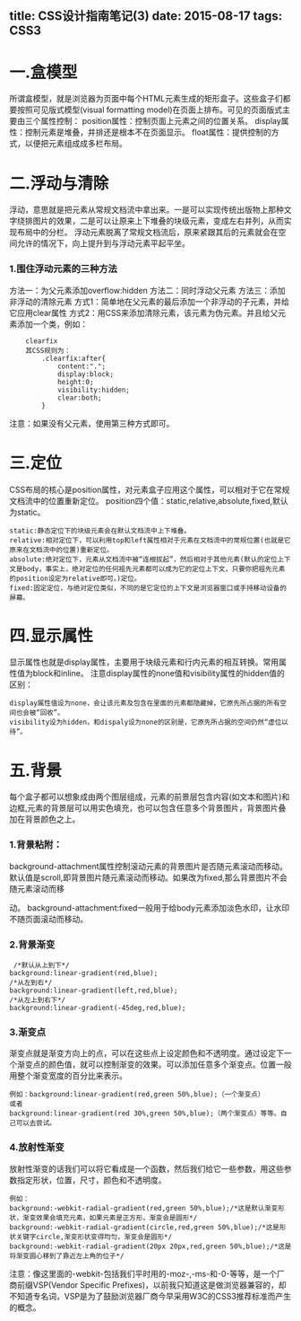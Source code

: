 title: CSS设计指南笔记(3)
date: 2015-08-17
tags: CSS3
---
# 一.盒模型
所谓盒模型，就是浏览器为页面中每个HTML元素生成的矩形盒子。这些盒子们都要按照可见版式模型(visual formatting model)在页面上排布。可见的页面版式主要由三个属性控制：
position属性：控制页面上元素之间的位置关系。
display属性：控制元素是堆叠，并排还是根本不在页面显示。
float属性：提供控制的方式，以便把元素组成成多栏布局。

	
# 二.浮动与清除
浮动，意思就是把元素从常规文档流中拿出来。一是可以实现传统出版物上那种文字绕排图片的效果，二是可以让原来上下堆叠的块级元素，变成左右并列，从而实现布局中的分栏。
浮动元素脱离了常规文档流后，原来紧跟其后的元素就会在空间允许的情况下，向上提升到与浮动元素平起平坐。
<!--more-->
### 1.围住浮动元素的三种方法
方法一：为父元素添加overflow:hidden
方法二：同时浮动父元素
方法三：添加非浮动的清除元素
方式1：简单地在父元素的最后添加一个非浮动的子元素，并给它应用clear属性
方式2：用CSS来添加清除元素，该元素为伪元素。并且给父元素添加一个类，例如：
```
	clearfix
	其CSS规则为：
		.clearfix:after{
			content:".";
			display:block;
			height:0;
			visibility:hidden;
			clear:both;
		}
```

注意：如果没有父元素，使用第三种方式即可。
	
# 三.定位
CSS布局的核心是position属性，对元素盒子应用这个属性，可以相对于它在常规文档流中的位置重新定位。
position四个值：static,relative,absolute,fixed,默认为static。
```
static:静态定位下的块级元素会在默认文档流中上下堆叠。
relative:相对定位下，可以利用top和left属性相对于元素在文档流中的常规位置(也就是它原来在文档流中的位置)重新定位。
absolute:绝对定位下，元素从文档流中被“连根拔起”，然后相对于其他元素(默认的定位上下文是body，事实上，绝对定位的任何祖先元素都可以成为它的定位上下文，只要你把祖先元素的position设定为relative即可。)定位。
fixed:固定定位，与绝对定位类似，不同的是它定位的上下文是浏览器窗口或手持移动设备的屏幕。
```

# 四.显示属性
显示属性也就是display属性，主要用于块级元素和行内元素的相互转换。常用属性值为block和inline。
注意display属性的none值和visibility属性的hidden值的区别：
```
display属性值设为none，会让该元素及包含在里面的元素都隐藏掉，它原先所占据的所有空间也会被“回收”。
visibility设为hidden，和dispaly设为none的区别是，它原先所占据的空间仍然“虚位以待”。
```
# 五.背景
每个盒子都可以想象成由两个图层组成，元素的前景层包含内容(如文本和图片)和边框,元素的背景层可以用实色填充，也可以包含任意多个背景图片，背景图片叠加在背景颜色之上。
### 1.背景粘附：
background-attachment属性控制滚动元素的背景图片是否随元素滚动而移动。默认值是scroll,即背景图片随元素滚动而移动。如果改为fixed,那么背景图片不会随元素滚动而移

动。
background-attachment:fixed一般用于给body元素添加淡色水印，让水印不随页面滚动而移动。
### 2.背景渐变
```
 /*默认从上到下*/
background:linear-gradient(red,blue);
/*从左到右*/
background:linear-gradient(left,red,blue);
/*从左上到右下*/
background:linear-gradient(-45deg,red,blue);
```

### 3.渐变点
 渐变点就是渐变方向上的点，可以在这些点上设定颜色和不透明度。通过设定下一个渐变点的颜色值，就可以控制渐变的效果。可以添加任意多个渐变点。位置一般用整个渐变宽度的百分比来表示。
```
例如：background:linear-gradient(red,green 50%,blue);（一个渐变点）
或者
background:linear-gradient(red 30%,green 50%,blue);（两个渐变点）等等。自己可以去尝试。
```
### 4.放射性渐变
放射性渐变的话我们可以将它看成是一个函数，然后我们给它一些参数，用这些参数指定形状，位置，尺寸，颜色和不透明度。
```
例如：
background:-webkit-radial-gradient(red,green 50%,blue);/*这是默认渐变形状，渐变效果会填充元素，如果元素是正方形，渐变会是圆形*/
background:-webkit-radial-gradient(circle,red,green 50%,blue);/*这是形状关键字circle,渐变形状变得均匀，渐变会是圆形*/
background:-webkit-radial-gradient(20px 20px,red,green 50%,blue);/*这是将渐变圆心移到了靠近左上角的位子*/
```
注意：像这里面的-webkit-包括我们平时用的-moz-,-ms-和-0-等等，是一个厂商前缀VSP(Vendor Specific Prefixes)，以前我只知道这是做浏览器兼容的，却不知道专名词，VSP是为了鼓励浏览器厂商今早采用W3C的CSS3推荐标准而产生的概念。


	